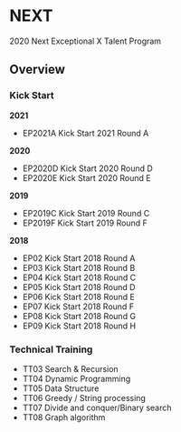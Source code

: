 # NEXT
2020 Next Exceptional X Talent Program

## Overview

### Kick Start

**2021**

- EP2021A Kick Start 2021 Round A

**2020**

- EP2020D Kick Start 2020 Round D
- EP2020E Kick Start 2020 Round E

**2019**

- EP2019C Kick Start 2019 Round C
- EP2019F Kick Start 2019 Round F

**2018**
  
- EP02 Kick Start 2018 Round A
- EP03 Kick Start 2018 Round B
- EP04 Kick Start 2018 Round C
- EP05 Kick Start 2018 Round D
- EP06 Kick Start 2018 Round E
- EP07 Kick Start 2018 Round F
- EP08 Kick Start 2018 Round G
- EP09 Kick Start 2018 Round H

### Technical Training

- TT03 Search & Recursion 
- TT04 Dynamic Programming  
- TT05 Data Structure
- TT06 Greedy / String processing
- TT07 Divide and conquer/Binary search
- TT08 Graph algorithm